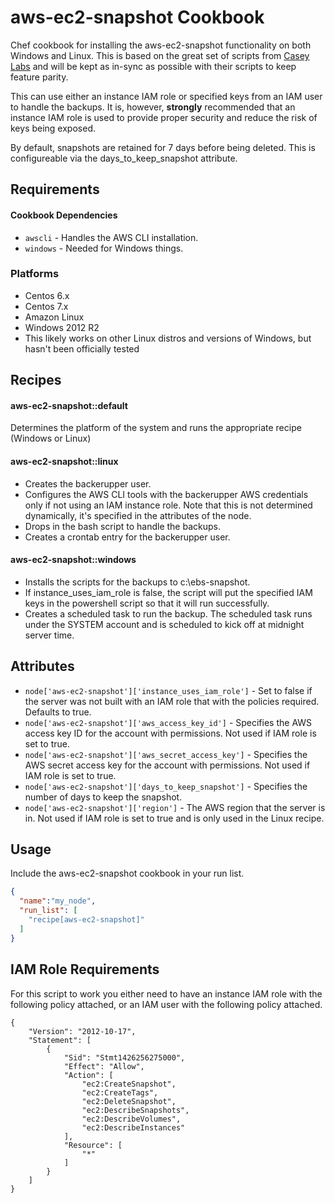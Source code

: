 aws-ec2-snapshot Cookbook
===========================
Chef cookbook for installing the aws-ec2-snapshot functionality on both Windows and Linux. This is based on the great set of scripts from [Casey Labs](https://github.com/CaseyLabs) and will be kept as in-sync as possible with their scripts to keep feature parity.

This can use either an instance IAM role or specified keys from an IAM user to handle the backups. It is, however, **strongly** recommended that an instance IAM role is used to provide proper security and reduce the risk of keys being exposed.

By default, snapshots are retained for 7 days before being deleted. This is configureable via the days_to_keep_snapshot attribute.

Requirements
------------
#### Cookbook Dependencies
- `awscli` - Handles the AWS CLI installation.
- `windows` - Needed for Windows things.

### Platforms
- Centos 6.x
- Centos 7.x
- Amazon Linux
- Windows 2012 R2
- This likely works on other Linux distros and versions of Windows, but hasn't been officially tested

Recipes
-------
#### aws-ec2-snapshot::default
Determines the platform of the system and runs the appropriate recipe (Windows or Linux)

#### aws-ec2-snapshot::linux
- Creates the backerupper user.
- Configures the AWS CLI tools with the backerupper AWS credentials only if not using an IAM instance role. Note that this is not determined dynamically, it's specified in the attributes of the node.
- Drops in the bash script to handle the backups.
- Creates a crontab entry for the backerupper user.

#### aws-ec2-snapshot::windows
- Installs the scripts for the backups to c:\ebs-snapshot.
- If instance_uses_iam_role is false, the script will put the specified IAM keys in the powershell script so that it will run successfully.
- Creates a scheduled task to run the backup. The scheduled task runs under the SYSTEM account and is scheduled to kick off at midnight server time.

Attributes
----------
- `node['aws-ec2-snapshot']['instance_uses_iam_role']` - Set to false if the server was not built with an IAM role that with the policies required. Defaults to true.
- `node['aws-ec2-snapshot']['aws_access_key_id']` - Specifies the AWS access key ID for the account with permissions. Not used if IAM role is set to true.
- `node['aws-ec2-snapshot']['aws_secret_access_key']` - Specifies the AWS secret access key for the account with permissions. Not used if IAM role is set to true.
- `node['aws-ec2-snapshot']['days_to_keep_snapshot']` - Specifies the number of days to keep the snapshot.
- `node['aws-ec2-snapshot']['region']` - The AWS region that the server is in. Not used if IAM role is set to true and is only used in the Linux recipe.

Usage
-----
Include the aws-ec2-snapshot cookbook in your run list.

```json
{
  "name":"my_node",
  "run_list": [
    "recipe[aws-ec2-snapshot]"
  ]
}
```

IAM Role Requirements
---------------------
For this script to work you either need to have an instance IAM role with the following policy attached, or an IAM user with the following policy attached.

```
{
    "Version": "2012-10-17",
    "Statement": [
        {
            "Sid": "Stmt1426256275000",
            "Effect": "Allow",
            "Action": [
                "ec2:CreateSnapshot",
                "ec2:CreateTags",
                "ec2:DeleteSnapshot",
                "ec2:DescribeSnapshots",
                "ec2:DescribeVolumes",
                "ec2:DescribeInstances"
            ],
            "Resource": [
                "*"
            ]
        }
    ]
}
```

